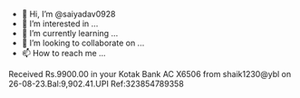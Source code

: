 - 👋 Hi, I’m @saiyadav0928
- 👀 I’m interested in ...
- 🌱 I’m currently learning ...
- 💞️ I’m looking to collaborate on ...
- 📫 How to reach me ...

<!---
saiyadav0928/saiyadav0928 is a ✨ special ✨ repository because its `README.md` (this file) appears on your GitHub profile.
You can click the Preview link to take a look at your changes.
--->
Received Rs.9900.00 in your Kotak Bank AC X6506 from shaik1230@ybl on 26-08-23.Bal:9,902.41.UPI Ref:323854789358
